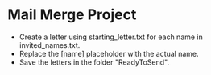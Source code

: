# Mail Merge Project
* Create a letter using starting_letter.txt for each name in invited_names.txt.
* Replace the [name] placeholder with the actual name.
* Save the letters in the folder "ReadyToSend".